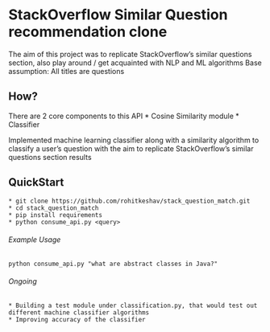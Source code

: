 # StackOverflow Similar Question recommendation clone
The aim of this project was to replicate StackOverflow’s similar questions section, also play around / get acquainted with NLP and ML algorithms
Base assumption: All titles are questions

## How?
There are 2 core components to this API
    * Cosine Similarity module
    * Classifier

Implemented machine learning classifier along with a similarity algorithm to classify a user’s question 
with the aim to replicate StackOverflow’s similar questions section results

## QuickStart
    * git clone https://github.com/rohitkeshav/stack_question_match.git
    * cd stack_question_match
    * pip install requirements
    * python consume_api.py <query>

###### Example Usage
    python consume_api.py "what are abstract classes in Java?"

###### Ongoing
    * Building a test module under classification.py, that would test out different machine classifier algorithms 
    * Improving accuracy of the classifier